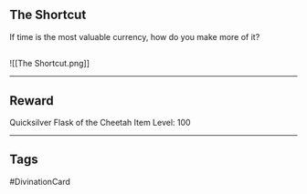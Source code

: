 ## The Shortcut
If time is the most valuable currency, how do you make more of it?
## 
![[The Shortcut.png]]

---
## Reward
Quicksilver Flask of the Cheetah
Item Level: 100

---
## Tags
#DivinationCard